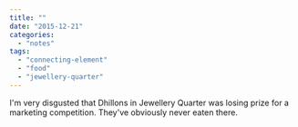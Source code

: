 ```yaml
---
title: ""
date: "2015-12-21"
categories: 
  - "notes"
tags: 
  - "connecting-element"
  - "food"
  - "jewellery-quarter"
---
```


I'm very disgusted that Dhillons in Jewellery Quarter was losing prize for a marketing competition. They've obviously never eaten there.
